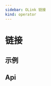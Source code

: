 ```yaml
---
sidebar: OLink 链接
kind: operator
---
```


# 链接

## 示例

<!-- @usage LinkUsage -->
<!-- @case LinkIconSize -->
<!-- @case LinkLoading -->
<!-- @case LinkGlobal -->

## Api

<!-- @api OLink -->
